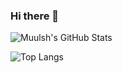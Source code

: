 ### Hi there 👋

![Muulsh's GitHub Stats](https://github-readme-stats.vercel.app/api?username=mozza86&show_icons=true&hide_border=true&theme=dark)

![Top Langs](https://github-readme-stats.vercel.app/api/top-langs/?username=mozza86&layout=compact&hide_border=true&theme=dark)
